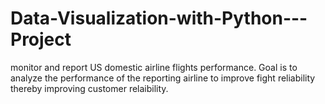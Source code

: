 # Data-Visualization-with-Python---Project
monitor and report US domestic airline flights performance. Goal is to analyze the performance of the reporting airline to improve fight reliability thereby improving customer relaibility.
